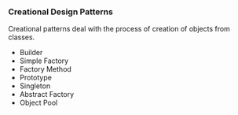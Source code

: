 ### Creational Design Patterns

Creational patterns deal with the process of creation of objects from classes.

* Builder
* Simple Factory
* Factory Method
* Prototype
* Singleton
* Abstract Factory
* Object Pool